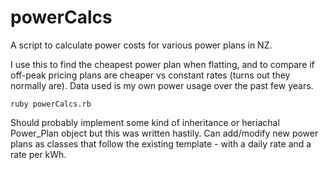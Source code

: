 # powerCalcs
A script to calculate power costs for various power plans in NZ. 

I use this to find the cheapest power plan when flatting, and to compare if off-peak pricing plans are cheaper vs constant rates (turns out they normally are).
Data used is my own power usage over the past few years.

`ruby powerCalcs.rb`

Should probably implement some kind of inheritance or heriachal Power_Plan object but this was written hastily. 
Can add/modify new power plans as classes that follow the existing template - with a daily rate and a rate per kWh.
